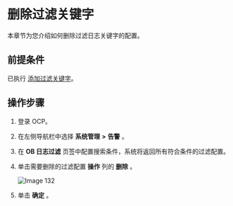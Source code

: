 删除过滤关键字 
============================

本章节为您介绍如何删除过滤日志关键字的配置。

前提条件 
-------------------------

已执行 [添加过滤关键字](../10.alert-management/17.ob-log-filtering-1.md)。

操作步骤 
-------------------------

1. 登录 OCP。

   

2. 在左侧导航栏中选择 **系统管理** **\>** **告警** 。

   

3. 在 **OB 日志过滤** 页签中配置搜索条件，系统将返回所有符合条件的过滤配置。

   

4. 单击需要删除的过滤配置 **操作** 列的 **删除** 。

   ![Image 132](https://help-static-aliyun-doc.aliyuncs.com/assets/img/zh-CN/3671888461/p426030.png)
   

5. 单击 **确定** 。

   



